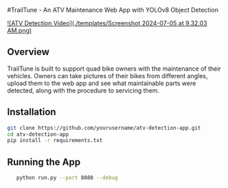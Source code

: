 #TrailTune - An ATV Maintenance Web App with YOLOv8 Object Detection

[![ATV Detection Video](./templates/Screenshot 2024-07-05 at 9.32.03 AM.png)](https://www.youtube.com/watch?v=RnhT2BPxIC0)

## Overview

TrailTune is built to support quad bike owners with the maintenance of their vehicles. Owners can take pictures of their bikes from different angles, upload them to the web app and see what maintainable parts were detected, along with the procedure to servicing them.

## Installation

```bash
git clone https://github.com/yourusername/atv-detection-app.git
cd atv-detection-app
pip install -r requirements.txt
```
## Running the App

```bash
   python run.py --port 8080 --debug
```
